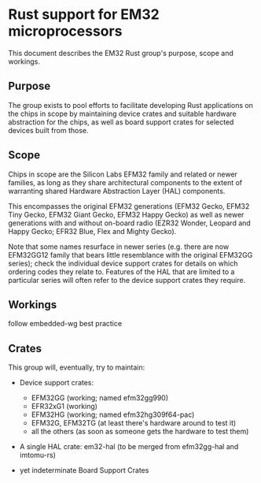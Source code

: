 # Rust support for EM32 microprocessors

This document describes the EM32 Rust group's purpose, scope and workings.

## Purpose

The group exists to pool efforts to facilitate developing Rust applications on the chips in scope
by maintaining device crates and suitable hardware abstraction for the chips,
as well as board support crates for selected devices built from those.

## Scope

Chips in scope are the Silicon Labs EFM32 family and related or newer families,
as long as they share architectural components to the extent of warranting shared Hardware Abstraction Layer (HAL) components.

This encompasses the original EFM32 generations
(EFM32 Gecko, EFM32 Tiny Gecko, EFM32 Giant Gecko, EFM32 Happy Gecko)
as well as newer generations with and without on-board radio
(EZR32 Wonder, Leopard and Happy Gecko; EFR32 Blue, Flex and Mighty Gecko).

Note that some names resurface in newer series
(e.g. there are now EFM32GG12 family that bears little resemblance with the original EFM32GG series);
check the individual device support crates for details on which ordering codes they relate to.
Features of the HAL that are limited to a particular series will often refer to the device support crates they require.

## Workings

follow embedded-wg best practice

## Crates

This group will, eventually, try to maintain:

* Device support crates:
  * EFM32GG (working; named efm32gg990)
  * EFR32xG1 (working)
  * EFM32HG (working; named efm32hg309f64-pac)
  * EFM32G, EFM32TG (at least there's hardware around to test it)
  * all the others (as soon as someone gets the hardware to test them)

* A single HAL crate: em32-hal (to be merged from efm32gg-hal and imtomu-rs)

* yet indeterminate Board Support Crates
